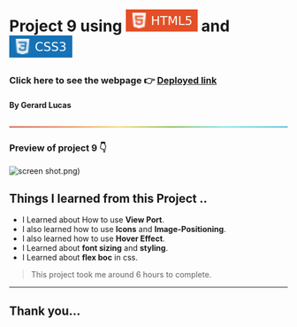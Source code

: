 
# Project 9 using ![html](./images/68747470733a2f2f696d672e736869656c64732e696f2f62616467652f2d48544d4c352d4533344632363f7374796c653d666c61742d737175617265266c6f676f3d68746d6c35266c6f676f436f6c6f723d7768697465.svg) and ![html](./images/css.svg)

### Click here to see the webpage 👉 [Deployed link](https://symphonious-peony-78d265.netlify.app/)

#### By Gerard Lucas
![line](./images/rainbow.png)

### Preview of project 9 👇

![screen shot](./images/symphonious-peony-78d265.netlify.app_.png).png)
## **Things I learned from this Project ..**

- I Learned about How to use **View Port**.
- I also learned how to use **Icons** and **Image-Positioning**.
- I also learned how to use **Hover Effect**.
- I Learned about **font sizing** and **styling**.
- I Learned about **flex boc** in css.

> This project took me around 6 hours to complete.

****

## Thank you...



